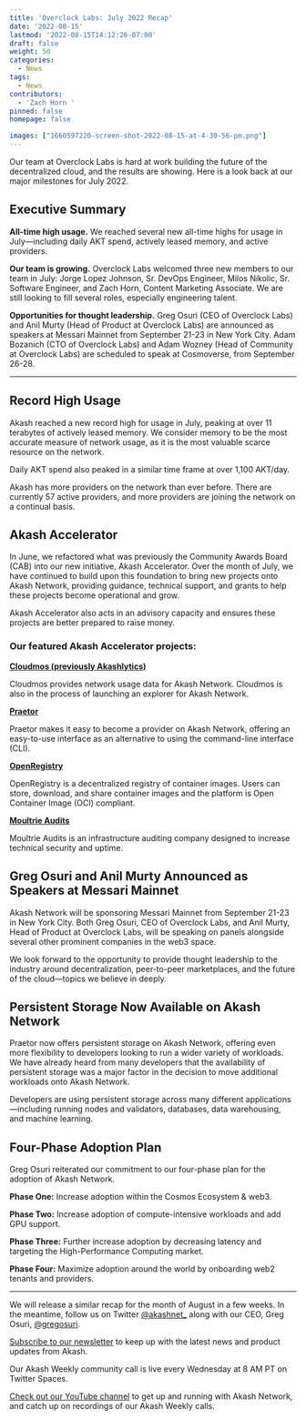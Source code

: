 ```yaml
---
title: 'Overclock Labs: July 2022 Recap'
date: '2022-08-15'
lastmod: '2022-08-15T14:12:26-07:00'
draft: false
weight: 50
categories:
  - News
tags:
  - News
contributors:
  - 'Zach Horn '
pinned: false
homepage: false

images: ["1660597220-screen-shot-2022-08-15-at-4-30-56-pm.png"]
---
```

Our team at Overclock Labs is hard at work building the future of the decentralized cloud, and the results are showing. Here is a look back at our major milestones for July 2022. 

Executive Summary
-----------------

**All-time high usage.** We reached several new all-time highs for usage in July—including daily AKT spend, actively leased memory, and active providers.

**Our team is growing.** Overclock Labs welcomed three new members to our team in July: Jorge Lopez Johnson, Sr. DevOps Engineer, Milos Nikolic, Sr. Software Engineer, and Zach Horn, Content Marketing Associate. We are still looking to fill several roles, especially engineering talent. 

**Opportunities for thought leadership.** Greg Osuri (CEO of Overclock Labs) and Anil Murty (Head of Product at Overclock Labs) are announced as speakers at Messari Mainnet from September 21-23 in New York City. Adam Bozanich (CTO of Overclock Labs) and Adam Wozney (Head of Community at Overclock Labs) are scheduled to speak at Cosmoverse, from September 26-28.

* * *

Record High Usage
-----------------

Akash reached a new record high for usage in July, peaking at over 11 terabytes of actively leased memory. We consider memory to be the most accurate measure of network usage, as it is the most valuable scarce resource on the network.

Daily AKT spend also peaked in a similar time frame at over 1,100 AKT/day.

Akash has more providers on the network than ever before. There are currently 57 active providers, and more providers are joining the network on a continual basis.

Akash Accelerator
-----------------

In June, we refactored what was previously the Community Awards Board (CAB) into our new initiative, Akash Accelerator. Over the month of July, we have continued to build upon this foundation to bring new projects onto Akash Network, providing guidance, technical support, and grants to help these projects become operational and grow.

Akash Accelerator also acts in an advisory capacity and ensures these projects are better prepared to raise money.

### Our featured Akash Accelerator projects:

[**Cloudmos (previously Akashlytics)**](https://cloudmos.io/)

Cloudmos provides network usage data for Akash Network. Cloudmos is also in the process of launching an explorer for Akash Network.

[**Praetor**](https://akash.praetorapp.com/auth/login)

Praetor makes it easy to become a provider on Akash Network, offering an easy-to-use interface as an alternative to using the command-line interface (CLI).

[**OpenRegistry**](https://app.openregistry.dev/)

OpenRegistry is a decentralized registry of container images. Users can store, download, and share container images and the platform is Open Container Image (OCI) compliant.

[**Moultrie Audits**](https://www.moultrieaudits.com/)

Moultrie Audits is an infrastructure auditing company designed to increase technical security and uptime.

Greg Osuri and Anil Murty Announced as Speakers at Messari Mainnet
------------------------------------------------------------------

Akash Network will be sponsoring Messari Mainnet from September 21-23 in New York City. Both Greg Osuri, CEO of Overclock Labs, and Anil Murty, Head of Product at Overclock Labs, will be speaking on panels alongside several other prominent companies in the web3 space.

We look forward to the opportunity to provide thought leadership to the industry around decentralization, peer-to-peer marketplaces, and the future of the cloud—topics we believe in deeply. 

Persistent Storage Now Available on Akash Network
-------------------------------------------------

Praetor now offers persistent storage on Akash Network, offering even more flexibility to developers looking to run a wider variety of workloads. We have already heard from many developers that the availability of persistent storage was a major factor in the decision to move additional workloads onto Akash Network.

Developers are using persistent storage across many different applications—including running nodes and validators, databases, data warehousing, and machine learning.

Four-Phase Adoption Plan
------------------------

Greg Osuri reiterated our commitment to our four-phase plan for the adoption of Akash Network. 

**Phase One:** Increase adoption within the Cosmos Ecosystem & web3.

**Phase Two:** Increase adoption of compute-intensive workloads and add GPU support.

**Phase Three:** Further increase adoption by decreasing latency and targeting the High-Performance Computing market.

**Phase Four:** Maximize adoption around the world by onboarding web2 tenants and providers.

* * *

We will release a similar recap for the month of August in a few weeks. In the meantime, follow us on Twitter [@akashnet\_](https://twitter.com/akashnet_) along with our CEO, Greg Osuri, [@gregosuri](https://twitter.com/gregosuri).

[Subscribe to our newsletter](https://akash.network/?newsletter=true) to keep up with the latest news and product updates from Akash.

Our Akash Weekly community call is live every Wednesday at 8 AM PT on Twitter Spaces.

[Check out our YouTube channel](https://www.youtube.com/c/AkashNetwork) to get up and running with Akash Network, and catch up on recordings of our Akash Weekly calls.